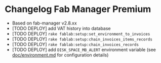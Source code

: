 # Changelog Fab Manager Premium

- Based on fab-manager v2.8.xx
- [TODO DEPLOY] add VAT history into database
- [TODO DEPLOY] `rake fablab:setup:set_environment_to_invoices`
- [TODO DEPLOY] `rake fablab:setup:chain_invoices_items_records`
- [TODO DEPLOY] `rake fablab:setup:chain_invoices_records`
- [TODO DEPLOY] add `DISK_SPACE_MB_ALERT` environment variable (see [doc/environment.md](doc/environment.md) for configuration details)
